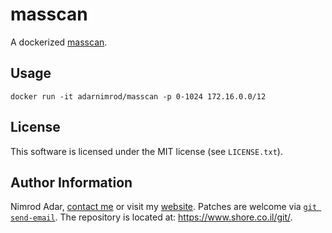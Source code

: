 # masscan

A dockerized [masscan](https://github.com/robertdavidgraham/masscan/).

## Usage

`docker run -it adarnimrod/masscan -p 0-1024 172.16.0.0/12`

## License

This software is licensed under the MIT license (see `LICENSE.txt`).

## Author Information

Nimrod Adar, [contact me](mailto:nimrod@shore.co.il) or visit my [website](
https://www.shore.co.il/). Patches are welcome via [`git send-email`](
http://git-scm.com/book/en/v2/Git-Commands-Email). The repository is located
at: <https://www.shore.co.il/git/>.

